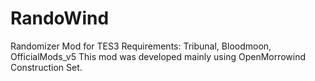 # RandoWind
Randomizer Mod for TES3
Requirements: Tribunal, Bloodmoon, OfficialMods_v5
This mod was developed mainly using OpenMorrowind Construction Set.
